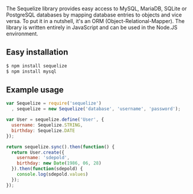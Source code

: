 The Sequelize library provides easy access to MySQL, MariaDB, SQLite or PostgreSQL databases by mapping database entries to objects and vice versa. To put it in a nutshell, it's an ORM (Object-Relational-Mapper). The library is written entirely in JavaScript and can be used in the Node.JS environment.

## Easy installation 
```bash
$ npm install sequelize
$ npm install mysql
```

## Example usage
```js    
var Sequelize = require('sequelize')
  , sequelize = new Sequelize('database', 'username', 'password');

var User = sequelize.define('User', {
  username: Sequelize.STRING,
  birthday: Sequelize.DATE
});

return sequelize.sync().then(function() {
  return User.create({
    username: 'sdepold',
    birthday: new Date(1986, 06, 28)
  }).then(function(sdepold) {
    console.log(sdepold.values)
  });
});
```